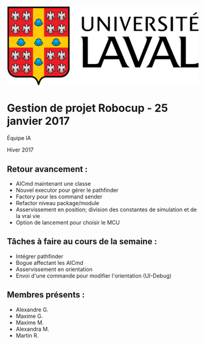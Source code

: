 ![UL_Logo](https://github.com/RoboCupULaval/Admin/blob/master/scrum/ul_logo.png)

# Gestion de projet Robocup - 25 janvier 2017

Équipe IA

Hiver 2017

## Retour avancement :

- AICmd maintenant une classe
- Nouvel executor pour gérer le pathfinder
- Factory pour les command sender
- Refactor niveau package/module
- Asservissement en position; division des constantes de simulation et de la vrai vie
- Option de lancement pour choisir le MCU


## Tâches à faire au cours de la semaine :

- Intégrer pathfinder
- Bogue affectant les AICmd
- Asservissement en orientation
- Envoi d'une commande pour modifier l'orientation (UI-Debug)


## Membres présents :

- Alexandre G.
- Maxime G.
- Maxime M.
- Alexandra M.
- Martin R.
